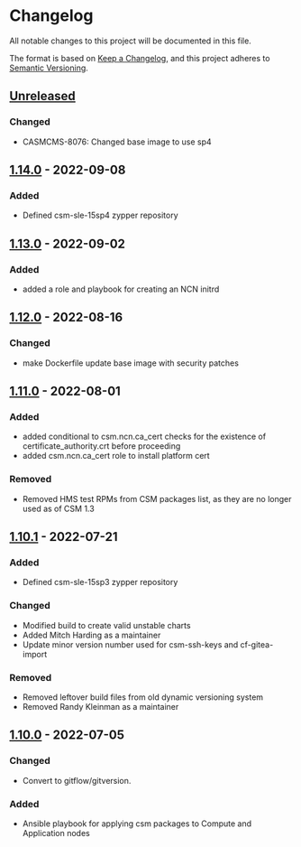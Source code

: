 # Changelog

All notable changes to this project will be documented in this file.

The format is based on [Keep a Changelog](https://keepachangelog.com/en/1.0.0/),
and this project adheres to [Semantic Versioning](https://semver.org/spec/v2.0.0.html).

## [Unreleased]
### Changed
- CASMCMS-8076: Changed base image to use sp4

## [1.14.0] - 2022-09-08
### Added
- Defined csm-sle-15sp4 zypper repository

## [1.13.0] - 2022-09-02
### Added
- added a role and playbook for creating an NCN initrd

## [1.12.0] - 2022-08-16
### Changed
- make Dockerfile update base image with security patches

## [1.11.0] - 2022-08-01
### Added
- added conditional to csm.ncn.ca_cert checks for the existence of certificate_authority.crt before proceeding
- added csm.ncn.ca_cert role to install platform cert

### Removed
- Removed HMS test RPMs from CSM packages list, as they are no longer used as of CSM 1.3

## [1.10.1] - 2022-07-21

### Added

- Defined csm-sle-15sp3 zypper repository

### Changed

- Modified build to create valid unstable charts
- Added Mitch Harding as a maintainer
- Update minor version number used for csm-ssh-keys and cf-gitea-import

### Removed

- Removed leftover build files from old dynamic versioning system
- Removed Randy Kleinman as a maintainer

## [1.10.0] - 2022-07-05
### Changed

- Convert to gitflow/gitversion.

### Added

- Ansible playbook for applying csm packages to Compute and Application nodes

[Unreleased]: https://github.com/Cray-HPE/csm-config/compare/1.14.0...HEAD

[1.14.0]: https://github.com/Cray-HPE/csm-config/compare/1.13.0...1.14.0

[1.13.0]: https://github.com/Cray-HPE/csm-config/compare/1.12.0...1.13.0

[1.12.0]: https://github.com/Cray-HPE/csm-config/compare/1.11.0...1.12.0

[1.11.0]: https://github.com/Cray-HPE/csm-config/compare/1.10.1...1.11.0

[1.10.1]: https://github.com/Cray-HPE/csm-config/compare/1.10.0...1.10.1

[1.10.0]: https://github.com/Cray-HPE/csm-config/compare/1.9.0...1.10.0
